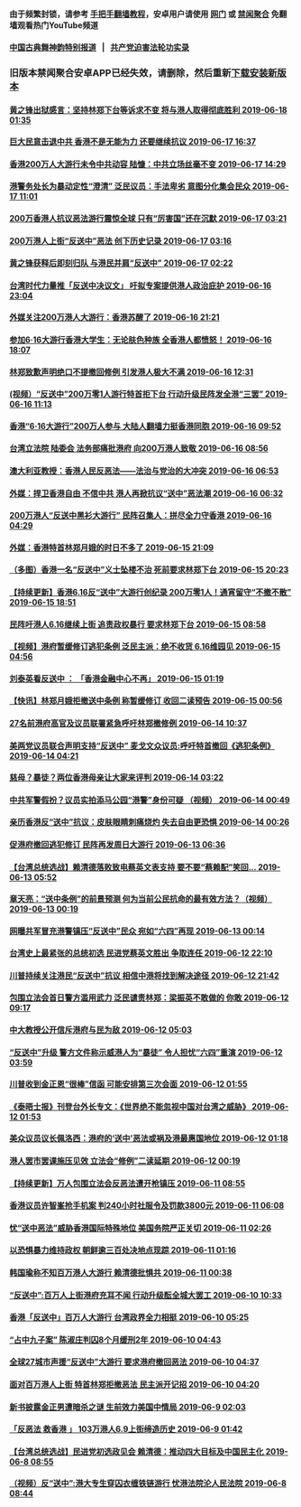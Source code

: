 #### 由于频繁封锁，请参考 [手把手翻墙教程](https://github.com/gfw-breaker/guides/wiki/)，安卓用户请使用 [网门](https://github.com/gfw-breaker/bn-android/blob/master/ogate.md?t=06180925) 或 [禁闻聚合](https://github.com/gfw-breaker/bn-android) 免翻墙观看热门YouTube频道 

#### [中国古典舞神韵特别报道](https://github.com/gfw-breaker/mh-news/blob/master/shenyun.md?t=06180925) &nbsp;&nbsp;|&nbsp;&nbsp; [共产党迫害法轮功实录](https://github.com/gfw-breaker/mh-news/blob/master/README.md?t=06180925)  

### 旧版本禁闻聚合安卓APP已经失效，请删除，然后重新[下载安装新版本](https://github.com/gfw-breaker/bn-android) 

#### [黄之锋出狱感言：坚持林郑下台等诉求不变 将与港人取得彻底胜利 2019-06-18 01:35](../pages/soh_gtxw/n2967202.md?t=06180925) 

#### [巨大民意击退中共 香港不是无能为力 还要继续抗议 2019-06-17 16:37](../pages/soh_gtxw/n2966320.md?t=06180925) 

#### [香港200万人大游行未令中共动容   陆慷：中共立场丝毫不变 2019-06-17 14:29](../pages/soh_gtxw/n2966185.md?t=06180925) 

#### [港警务处长为暴动定性“澄清” 泛民议员：手法卑劣 意图分化集会民众 2019-06-17 11:01](../pages/soh_gtxw/n2965918.md?t=06180925) 

#### [200万香港人抗议恶法游行震惊全球 只有“厉害国”还在沉默 2019-06-17 03:21](../pages/soh_gtxw/n2965141.md?t=06180925) 

#### [200万港人上街“反送中”恶法   创下历史记录 2019-06-17 03:16](../pages/soh_gtxw/n2965234.md?t=06180925) 

#### [黄之锋获释后即刻归队 与港民并肩“反送中” 2019-06-17 02:22](../pages/soh_gtxw/n2964880.md?t=06180925) 

#### [台湾时代力量推「反送中决议文」 吁拟专案提供港人政治庇护 2019-06-16 23:04](../pages/soh_gtxw/n2964691.md?t=06180925) 

#### [外媒关注200万港人大游行：香港苏醒了 2019-06-16 21:21](../pages/soh_gtxw/n2964655.md?t=06180925) 

#### [参加6·16大游行香港大学生：无论肤色种族 全香港人都愤怒！ 2019-06-16 18:07](../pages/soh_gtxw/n2964355.md?t=06180925) 

#### [林郑致歉声明绝口不提撤回修例  引发港人极大不满 2019-06-16 12:31](../pages/soh_gtxw/n2963914.md?t=06180925) 

#### [(视频）“反送中”200万零1人游行特首拒下台  行动升级民阵发全港“三罢” 2019-06-16 11:13](../pages/soh_gtxw/n2963845.md?t=06180925) 

#### [香港“6·16大游行”200万人参与  大陆人翻墙力挺香港同胞 2019-06-16 09:52](../pages/soh_gtxw/n2963761.md?t=06180925) 

#### [台湾立法院 陆委会 法务部痛批港府 向200万港人致敬 2019-06-16 08:56](../pages/soh_gtxw/n2963704.md?t=06180925) 

#### [澳大利亚教授：香港人民反恶法——法治与党治的大冲突 2019-06-16 06:53](../pages/soh_gtxw/n2963560.md?t=06180925) 

#### [外媒：捍卫香港自由 不信中共 港人再掀抗议“送中”恶法潮 2019-06-16 06:32](../pages/soh_gtxw/n2963293.md?t=06180925) 

#### [200万港人“反送中黑衫大游行” 民阵召集人：拼尽全力守香港 2019-06-16 04:29](../pages/soh_gtxw/n2962924.md?t=06180925) 

#### [外媒：香港特首林郑月娥的时日不多了 2019-06-15 21:09](../pages/soh_gtxw/n2962252.md?t=06180925) 

#### [（多图）香港一名“反送中”义士坠楼不治 死前要求林郑下台 2019-06-15 20:23](../pages/soh_gtxw/n2962213.md?t=06180925) 

#### [【持续更新】香港6.16反“送中”大游行创纪录 200万零1人！通宵留守“不撤不散” 2019-06-15 18:51](../pages/soh_gtxw/n2962159.md?t=06180925) 

#### [民阵吁港人6.16继续上街 追责政权暴行 要求林郑下台 2019-06-15 08:58](../pages/soh_gtxw/n2961676.md?t=06180925) 

#### [【视频】港府暂缓修订逃犯条例 泛民主派：绝不收货 6.16维园见 2019-06-15 04:56](../pages/soh_gtxw/n2961355.md?t=06180925) 

#### [刘泰英看反送中 ： 「香港金融中心不再」 2019-06-15 01:19](../pages/soh_gtxw/n2961223.md?t=06180925) 

#### [【快讯】林郑月娥拒撤送中条例 称暂缓修订 收回二读预告 2019-06-15 00:56](../pages/soh_gtxw/n2961157.md?t=06180925) 

#### [27名前港府高官及议员联署紧急呼吁林郑撤修例 2019-06-14 10:37](../pages/soh_gtxw/n2959873.md?t=06180925) 

#### [美两党议员联合声明支持“反送中”  麦戈文众议员:呼吁特首撤回《逃犯条例》 2019-06-14 04:21](../pages/soh_gtxw/n2958670.md?t=06180925) 

#### [慈母？暴徒？两位香港母亲让大家来评判 2019-06-14 03:22](../pages/soh_gtxw/n2959117.md?t=06180925) 

#### [中共军警假扮？议员实拍添马公园“港警”身份可疑 （视频） 2019-06-14 00:49](../pages/soh_gtxw/n2959123.md?t=06180925) 

#### [亲历香港反“送中”抗议：皮肤眼睛刺痛烧灼 失去自由更恐惧 2019-06-14 00:26](../pages/soh_gtxw/n2959084.md?t=06180925) 

#### [促港府撤回逃犯修订  民阵再发周日大游行 2019-06-13 06:36](../pages/soh_gtxw/n2957107.md?t=06180925) 

#### [【台湾总统选战】赖清德落败致电蔡英文表支持 要不要“蔡赖配”笑回… 2019-06-13 05:52](../pages/soh_gtxw/n2956999.md?t=06180925) 

#### [章天亮：“送中条例”的前景预测 何为当前公民抗命的最有效方法？（视频） 2019-06-13 00:19](../pages/soh_gtxw/n2956621.md?t=06180925) 

#### [网曝共军冒充港警镇压“反送中”民众  宛如“六四”再现 2019-06-13 00:14](../pages/soh_gtxw/n2956246.md?t=06180925) 

#### [台湾史上最紧张的总统初选   民进党蔡英文胜出 争取连任 2019-06-12 22:10](../pages/soh_gtxw/n2956210.md?t=06180925) 

#### [川普持续关注港民“反送中”抗议 相信中港将找到解决途径 2019-06-12 21:42](../pages/soh_gtxw/n2955028.md?t=06180925) 

#### [包围立法会首日警方滥用武力 泛民谴责林郑：梁振英不敢做的 你敢 2019-06-12 09:17](../pages/soh_gtxw/n2954704.md?t=06180925) 

#### [中大教授公开信斥港府与民为敌 2019-06-12 05:03](../pages/soh_gtxw/n2953747.md?t=06180925) 

#### [“反送中”升级 警方文件称示威港人为“暴徒” 令人担忧“六四”重演 2019-06-12 03:59](../pages/soh_gtxw/n2954215.md?t=06180925) 

#### [川普收到金正恩“很棒”信函 可能安排第三次会面 2019-06-12 01:55](../pages/soh_gtxw/n2953987.md?t=06180925) 

#### [《泰晤士报》刊登台外长专文：《世界绝不能忽视中国对台湾之威胁》 2019-06-12 01:53](../pages/soh_gtxw/n2954008.md?t=06180925) 

#### [美众议员议长佩洛西：港府的‘送中’恶法或祸及港最惠国地位 2019-06-12 01:18](../pages/soh_gtxw/n2953813.md?t=06180925) 

#### [港人罢市罢课施压见效 立法会“修例”二读延期 2019-06-12 00:19](../pages/soh_gtxw/n2953168.md?t=06180925) 

#### [【持续更新】万人包围立法会反恶法遭开枪镇压 2019-06-11 08:55](../pages/soh_gtxw/n2951698.md?t=06180925) 

#### [香港议员许智峯抢手机案  判240小时社服令及罚款3800元 2019-06-11 06:08](../pages/soh_gtxw/n2951455.md?t=06180925) 

#### [忧“送中恶法”威胁香港国际特殊地位 美国务院严正关切 2019-06-11 02:26](../pages/soh_gtxw/n2950684.md?t=06180925) 

#### [以恐惧暴力维持政权 朝鲜逾三百处决地点现踪 2019-06-11 01:16](../pages/soh_gtxw/n2950693.md?t=06180925) 

#### [韩国瑜称不知百万港人大游行 赖清德批惧共 2019-06-11 00:38](../pages/soh_gtxw/n2950723.md?t=06180925) 

#### [“反送中”:百万人上街港府充耳不闻  行动升级酝全城大罢工 2019-06-10 10:33](../pages/soh_gtxw/n2948866.md?t=06180925) 

#### [香港「反送中」百万人大游行  台湾政界全力相挺 2019-06-10 05:25](../pages/soh_gtxw/n2948215.md?t=06180925) 

#### [“占中九子案”  陈淑庄判囚8个月缓刑2年 2019-06-10 04:43](../pages/soh_gtxw/n2948410.md?t=06180925) 

#### [全球27城市声援“反送中”大游行 要求港府撤回恶法 2019-06-10 04:37](../pages/soh_gtxw/n2948038.md?t=06180925) 

#### [面对百万港人上街  特首林郑拒撤恶法  民主派开记招 2019-06-10 04:20](../pages/soh_gtxw/n2948416.md?t=06180925) 

#### [新书披露金正男遭暗杀之谜 生前效力美国中情局 2019-06-9 02:03](../pages/soh_gtxw/n2946142.md?t=06180925) 

#### [「反恶法 救香港 」 103万港人6.9上街缔造历史 2019-06-9 01:42](../pages/soh_gtxw/n2946181.md?t=06180925) 

#### [【台湾总统选战】民进党初选政见会 赖清德：推动四大目标及中国民主化 2019-06-8 08:55](../pages/soh_gtxw/n2945053.md?t=06180925) 

#### [（视频）反“送中”:港大专生穿囚衣缠铁链游行 忧港法院沦人民法院 2019-06-8 08:44](../pages/soh_gtxw/n2945074.md?t=06180925) 

